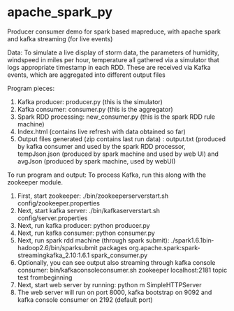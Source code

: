 # apache_spark_py
Producer consumer demo for spark based mapreduce, with apache spark and kafka streaming (for live events)

Data:
To simulate a live display of storm data, the parameters of humidity, windspeed in miles per
hour, temperature all gathered via a simulator that logs appropriate timestamp in each RDD.
These are received via Kafka events, which are aggregated into different output files

Program pieces:
1. Kafka producer: producer.py (this is the simulator)
2. Kafka consumer: consumer.py (this is the aggregator)
3. Spark RDD processing: new_consumer.py (this is the spark RDD rule machine)
4. Index.html (contains live refresh with data obtained so far)
5. Output files generated (zip contains last run data) : output.txt (produced by kafka
consumer and used by the spark RDD processor, tempJson.json (produced by spark
machine and used by web UI) and avgJson (produced by spark machine, used by
webUI)

To run program and output:
To process Kafka, run this along with the zookeeper module.
1. First, start zookeeper: ./bin/zookeeper­server­start.sh config/zookeeper.properties
2. Next, start kafka server: ./bin/kafka­server­start.sh config/server.properties
3. Next, run kafka producer: python producer.py
4. Next, run kafka consumer: python consumer.py
5. Next, run spark rdd machine (through spark submit):
./spark­1.6.1­bin­hadoop2.6/bin/spark­submit ­­packages
org.apache.spark:spark­streaming­kafka_2.10:1.6.1 spark_consumer.py
6. Optionally, you can see output also streaming through kafka console consumer:
bin/kafka­console­consumer.sh ­­zookeeper localhost:2181 ­­topic test ­­from­beginning
7. Next, start web server by running: python ­m SimpleHTTPServer
8. The web server will run on port 8000, kafka bootstrap on 9092 and kafka console
consumer on 2192 (default port)
